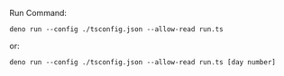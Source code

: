 Run Command:

`deno run --config ./tsconfig.json --allow-read run.ts`

or:

`deno run --config ./tsconfig.json --allow-read run.ts [day number]`

